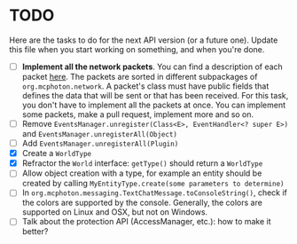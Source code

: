 # TODO
Here are the tasks to do for the next API version (or a future one). Update this file when you start working on something,
and when you're done.
- [ ] **Implement all the network packets**. You can find a description of each packet [here](http://wiki.vg/Protocol).
The packets are sorted in different subpackages of `org.mcphoton.network`. A packet's class must have public fields that defines
the data that will be sent or that has been received. For this task, you don't have to implement all the packets at once. You can
implement some packets, make a pull request, implement more and so on.
- [ ] Remove `EventsManager.unregister(Class<E>, EventHandler<? super E>)` and `EventsManager.unregisterAll(Object)`
- [ ] Add `EventsManager.unregisterAll(Plugin)`
- [x] Create a `WorldType`
- [x] Refractor the `World` interface: `getType()` should return a `WorldType` 
- [ ] Allow object creation with a type, for example an entity should be created by calling `MyEntityType.create(some parameters to determine)`
- [ ] In `org.mcphoton.messaging.TextChatMessage.toConsoleString()`, check if the colors are supported by the console. Generally,
the colors are supported on Linux and OSX, but not on Windows.
- [ ] Talk about the protection API (AccessManager, etc.): how to make it better?
